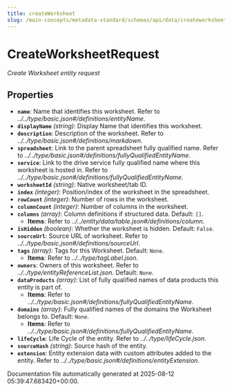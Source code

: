 ```yaml
---
title: createWorksheet
slug: /main-concepts/metadata-standard/schemas/api/data/createworksheet
---
```


# CreateWorksheetRequest

*Create Worksheet entity request*

## Properties

- **`name`**: Name that identifies this worksheet. Refer to *../../type/basic.json#/definitions/entityName*.
- **`displayName`** *(string)*: Display Name that identifies this worksheet.
- **`description`**: Description of the worksheet. Refer to *../../type/basic.json#/definitions/markdown*.
- **`spreadsheet`**: Link to the parent spreadsheet fully qualified name. Refer to *../../type/basic.json#/definitions/fullyQualifiedEntityName*.
- **`service`**: Link to the drive service fully qualified name where this worksheet is hosted in. Refer to *../../type/basic.json#/definitions/fullyQualifiedEntityName*.
- **`worksheetId`** *(string)*: Native worksheet/tab ID.
- **`index`** *(integer)*: Position/index of the worksheet in the spreadsheet.
- **`rowCount`** *(integer)*: Number of rows in the worksheet.
- **`columnCount`** *(integer)*: Number of columns in the worksheet.
- **`columns`** *(array)*: Column definitions if structured data. Default: `[]`.
  - **Items**: Refer to *../../entity/data/table.json#/definitions/column*.
- **`isHidden`** *(boolean)*: Whether the worksheet is hidden. Default: `False`.
- **`sourceUrl`**: Source URL of worksheet. Refer to *../../type/basic.json#/definitions/sourceUrl*.
- **`tags`** *(array)*: Tags for this Worksheet. Default: `None`.
  - **Items**: Refer to *../../type/tagLabel.json*.
- **`owners`**: Owners of this worksheet. Refer to *../../type/entityReferenceList.json*. Default: `None`.
- **`dataProducts`** *(array)*: List of fully qualified names of data products this entity is part of.
  - **Items**: Refer to *../../type/basic.json#/definitions/fullyQualifiedEntityName*.
- **`domains`** *(array)*: Fully qualified names of the domains the Worksheet belongs to. Default: `None`.
  - **Items**: Refer to *../../type/basic.json#/definitions/fullyQualifiedEntityName*.
- **`lifeCycle`**: Life Cycle of the entity. Refer to *../../type/lifeCycle.json*.
- **`sourceHash`** *(string)*: Source hash of the entity.
- **`extension`**: Entity extension data with custom attributes added to the entity. Refer to *../../type/basic.json#/definitions/entityExtension*.


Documentation file automatically generated at 2025-08-12 05:39:47.683420+00:00.
